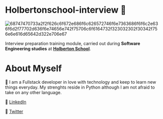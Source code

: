 # Holbertonschool-interview :rocket:

![68747470733a2f2f626c6f672e686f6c626572746f6e7363686f6f6c2e636f6d2f77702d636f6e74656e742f75706c6f6164732f323032302f30342f756e6e616d65642d322e706e67](https://user-images.githubusercontent.com/90939911/218337059-77106e7a-d1ac-4b52-9153-a43f5d9af991.png)

Interview preparation training module, carried out during **Software Engineering studies** at **[Holberton School](https://www.holbertonschool.com/)**.

# About Myself

🎯 I am a Fullstack developer in love with technology and keep to learn new things everyday. My strenghts reside in Python although I am not afraid to take on any other language.

🔹 [LinkedIn](https://www.linkedin.com/in/saifelleuch/)

🔹 [Twitter](https://twitter.com/SaifLch)
